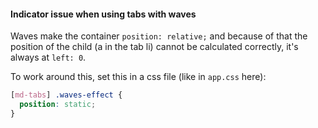 #### Indicator issue when using tabs with waves

Waves make the container `position: relative;` and because of that the position of the child (a in the tab li) cannot be calculated correctly, it's always at `left: 0`.

To work around this, set this in a css file (like in `app.css` here):

```css
[md-tabs] .waves-effect {
  position: static;
}
```
